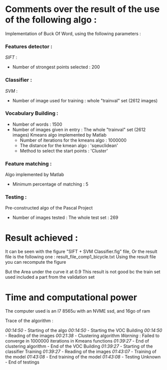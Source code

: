 # Comments over the result of the use of the following algo : 
Implementation of Buck Of Word, using the following parameters : 
### Features detector : 
*SIFT* :
- Number of strongest points selected : 200
### Classifier : 
*SVM* :
- Number of image used for training : whole "trainval" set (2612 images)
### Vocabulary Building : 
- Number of words : 1500
- Number of images given in entry : The whole "trainval" set (2612 images)
    Kmeans algo implemented by Matlab
    - Number of iterations for the kmeans algo : 1000000
    - The distance for the kmean algo : 'sqeuclidean' 
    - Method to select the start points : 'Cluster'
### Feature matching : 
Algo implemented by Matlab
- Minimum percentage of matching : 5
### Testing :
Pre-constructed algo of the Pascal Project
- Number of images tested : The whole test set : 269

# Result achieved : 
It can be seen with the figure "SIFT + SVM Classifier.fig" file, 
Or the result file is the following one : result_file_comp1_bicycle.txt
Using the result file you can recompute the figure

But the Area under the curve it at 0.9
This result is not good bc the train set used included a part from the validation set

# Time and computational power
The computer used is an I7 8565u with an NVME ssd, and 16go of ram

Trace of the algorithm :

*00:14:50* - Starting of the algo
*00:14:50* - Starting the VOC Building
*00:14:50* - Reading of the images
*00:21:38* - Clustering algorithm
*Warning* : Failed to converge in 1000000 iterations in Kmeans functions
*01:39:27* - End of clustering algorithm - End of the VOC Building
*01:39:27* - Starting of the classifier Training
*01:39:27* - Reading of the images
*01:43:07* - Training of the model
*01:43:08* - End training of the model
*01:43:08* - Testing
Unknown  - End of testings

